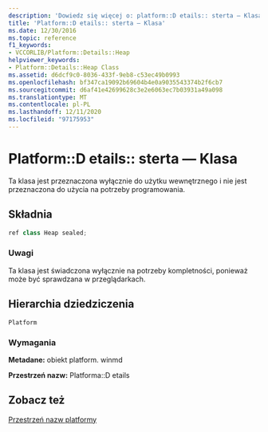 ```yaml
---
description: 'Dowiedz się więcej o: platform::D etails:: sterta — Klasa'
title: 'Platform::D etails:: sterta — Klasa'
ms.date: 12/30/2016
ms.topic: reference
f1_keywords:
- VCCORLIB/Platform::Details::Heap
helpviewer_keywords:
- Platform::Details::Heap Class
ms.assetid: d6dcf9c0-8036-433f-9eb8-c53ec49b0993
ms.openlocfilehash: bf347ca19092b69604b4e0a9035543374b2f6cb7
ms.sourcegitcommit: d6af41e42699628c3e2e6063ec7b03931a49a098
ms.translationtype: MT
ms.contentlocale: pl-PL
ms.lasthandoff: 12/11/2020
ms.locfileid: "97175953"
---
```

# <a name="platformdetailsheap-class"></a>Platform::D etails:: sterta — Klasa

Ta klasa jest przeznaczona wyłącznie do użytku wewnętrznego i nie jest przeznaczona do użycia na potrzeby programowania.

## <a name="syntax"></a>Składnia

```cpp
ref class Heap sealed;
```

### <a name="remarks"></a>Uwagi

Ta klasa jest świadczona wyłącznie na potrzeby kompletności, ponieważ może być sprawdzana w przeglądarkach.

## <a name="inheritance-hierarchy"></a>Hierarchia dziedziczenia

`Platform`

### <a name="requirements"></a>Wymagania

**Metadane:** obiekt platform. winmd

**Przestrzeń nazw:** Platforma::D etails

## <a name="see-also"></a>Zobacz też

[Przestrzeń nazw platformy](platform-namespace-c-cx.md)
